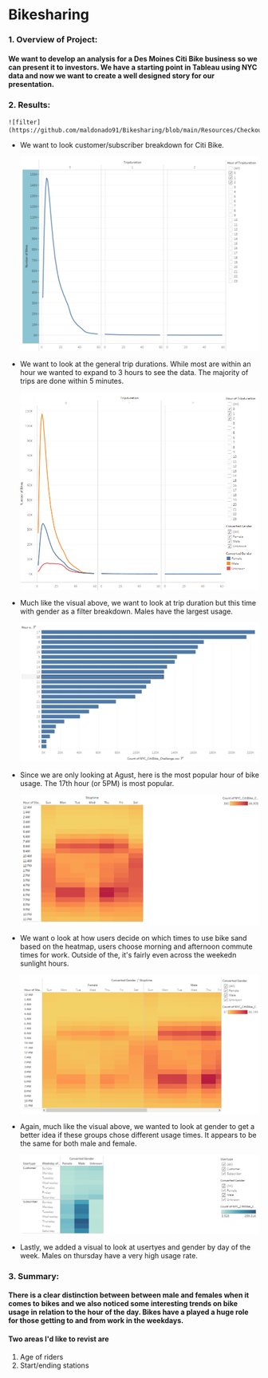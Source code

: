 # Bikesharing

### 1. Overview of Project:
#### We want to develop an analysis for a Des Moines Citi Bike business so we can present it to investors. We have a starting point in Tableau using NYC data and now we want to create a well designed story for our presentation. 

### 2. Results: 


    ![filter](https://github.com/maldonado91/Bikesharing/blob/main/Resources/Checkout%20Times%20for%20Users.PNG)    
* We want to look customer/subscriber breakdown for Citi Bike.

    ![filter](https://github.com/maldonado91/Bikesharing/blob/main/Resources/Checkout%20Times%20for%20Users.PNG)    
* We want to look at the general trip durations. While most are within an hour we wanted to expand to 3 hours to see the data. The majority of trips are done within 5 minutes.

    ![filter](https://github.com/maldonado91/Bikesharing/blob/main/Resources/Checkout%20Times%20by%20Gender.PNG)    
* Much like the visual above, we want to look at trip duration but this time with gender as a filter breakdown. Males have the largest usage.

    ![filter](https://github.com/maldonado91/Bikesharing/blob/main/Resources/August%20Peak%20Hours.PNG)    
* Since we are only looking at Agust, here is the most popular hour of bike usage. The 17th hour (or 5PM) is most popular.

    ![filter](https://github.com/maldonado91/Bikesharing/blob/main/Resources/Trips%20by%20Weekday%20by%20Hour.PNG)    
* We want o look at how users decide on which times to use bike sand based on the heatmap, users choose morning and afternoon commute times for work. Outside of the, it's fairly even across the weekedn sunlight hours.

    ![filter](https://github.com/maldonado91/Bikesharing/blob/main/Resources/Trips%20by%20Gender%20(Weekday%20per%20Hour).PNG)    
* Again, much like the visual above, we wanted to look at gender to get a better idea if these groups chose different usage times. It appears to be the same for both male and female.

    ![filter](https://github.com/maldonado91/Bikesharing/blob/main/Resources/Trips%20by%20Gender%20by%20Weekday.PNG)    
* Lastly, we added a visual to look at usertyes and gender by day of the week. Males on thursday have a very high usage rate.


 
### 3. Summary:
#### There is a clear distinction between between male and females when it comes to bikes and we also noticed some interesting trends on bike usage in relation to the hour of the day. Bikes have a played a huge role for those getting to and from work in the weekdays. 

#### Two areas I'd like to revist are 
  1) Age of riders
  2) Start/ending stations
